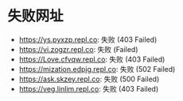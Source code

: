 # 失败网址
- https://ys.pyxzp.repl.co: 失败 (403
Failed)
- https://vi.zogzr.repl.co: 失败 (Failed)
- https://Love.cfvqw.repl.co: 失败 (403
Failed)
- https://mization.edpjg.repl.co: 失败 (502
Failed)
- https://ask.skzey.repl.co: 失败 (500
Failed)
- https://veg.linlim.repl.co: 失败 (403
Failed)
